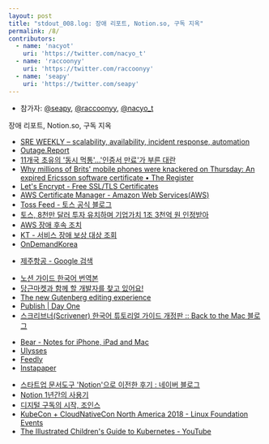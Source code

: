 ```yaml
---
layout: post
title: "stdout_008.log: 장애 리포트, Notion.so, 구독 지옥"
permalink: /8/
contributors:
  - name: 'nacyot'
    uri: 'https://twitter.com/nacyo_t'
  - name: 'raccoonyy'
    uri: 'https://twitter.com/raccoonyy'
  - name: 'seapy'
    uri: 'https://twitter.com/seapy'
---
```


* 참가자: [@seapy][sea], [@raccoonyy][rac], [@nacyo_t][nac]

[sea]: https://twitter.com/seapy
[rac]: https://twitter.com/nacyo_t
[nac]: https://twitter.com/raccoonyy

장애 리포트, Notion.so, 구독 지옥

- [SRE WEEKLY – scalability, availability, incident response, automation](https://sreweekly.com/)
- [Outage.Report](https://outage.report/)
- [11개국 초유의 '동시 먹통'…'인증서 만료'가 부른 대란](https://news.sbs.co.kr/news/endPage.do?news_id=N1005048898&plink=THUMB&cooper=SBSNEWSPROGRAM)
- [Why millions of Brits' mobile phones were knackered on Thursday: An expired Ericsson software certificate • The Register](https://www.theregister.co.uk/2018/12/06/ericsson_o2_telefonica_uk_outage/)
- [Let's Encrypt - Free SSL/TLS Certificates](https://letsencrypt.org/)
- [AWS Certificate Manager - Amazon Web Services(AWS)](https://aws.amazon.com/ko/certificate-manager/)
- [Toss Feed - 토스 공식 블로그](https://blog.toss.im/)
- [토스, 8천만 달러 투자 유치하며 기업가치 1조 3천억 원 인정받아](https://blog.toss.im/2018/12/10/newsroom/press-release/toss-80-million-funding/)
- [AWS 장애 후속 조치](https://aws.amazon.com/ko/blogs/korea/follow-up-to-the-november-22-event-in-aws-seoul-region/)
- [KT - 서비스 장애 보상 대상 조회](https://m.check.kt.com/main/s_KtCompensation.do)
- [OnDemandKorea](https://www.ondemandkorea.com/)
* [제주항공 - Google 검색](https://www.google.co.kr/search?hl=ko&q=%EC%A0%9C%EC%A3%BC%ED%95%AD%EA%B3%B5&lr=lang_ko)
- [노션 가이드 한국어 번역본](https://www.notion.so/haebom/Notion-1ad7ccbc41a44298814a4820d4acb14e)
- [당근마켓과 함께 할 개발자를 찾고 있어요!](https://www.notion.so/daangn/07ca1fda22584d60a48ef43a8cf9bab0)
- [The new Gutenberg editing experience](https://wordpress.org/gutenberg/)
- [Publish | Day One](https://dayoneapp.com/publish/)
- [스크리브너(Scrivener) 한국어 튜토리얼 가이드 개정판 :: Back to the Mac 블로그](http://macnews.tistory.com/2494)
* [Bear - Notes for iPhone, iPad and Mac](https://bear.app/)
* [Ulysses](https://ulysses.app/)
* [Feedly](https://feedly.com/i/welcome)
* [Instapaper](https://www.instapaper.com/)
- [스타트업 문서도구 'Notion'으로 이전한 후기 : 네이버 블로그](https://m.blog.naver.com/PostView.nhn?blogId=super_jjeong&logNo=221392307269&targetKeyword=&targetRecommendationCode=1)
- [Notion 1년간의 사용기](https://www.notion.so/hellonewworld/Notion-1-a842647363f34de38763b42fa28d0178)
- [디지털 구독의 시작, 조인스](https://www.joins.com/)
- [KubeCon + CloudNativeCon North America 2018 - Linux Foundation Events](https://events.linuxfoundation.org/events/kubecon-cloudnativecon-north-america-2018/)
- [The Illustrated Children's Guide to Kubernetes - YouTube](https://www.youtube.com/watch?v=lcygvgW6sFM)
